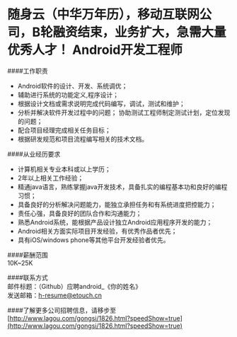 随身云（中华万年历），移动互联网公司，B轮融资结束，业务扩大，急需大量优秀人才！
Android开发工程师
==========  
####工作职责  
- Android软件的设计、开发、系统调优；
- 辅助进行系统的功能定义,程序设计； 
- 根据设计文档或需求说明完成代码编写，调试，测试和维护； 
- 分析并解决软件开发过程中的问题； 协助测试工程师制定测试计划，定位发现的问题； 
- 配合项目经理完成相关任务目标；
- 根据研发规范和项目流程编写相关的技术文档。 
  
####从业经历要求  
- 计算机相关专业本科或以上学历；
- 2年以上相关工作经验；
- 精通java语言，熟练掌握java开发技术，具备扎实的编程基本功和良好的编程习惯；
- 具备良好的分析解决问题能力，能独立承担任务和有系统进度把控能力；
- 责任心强，具备良好的团队合作和沟通能力；
- 熟悉Android系统，能根据产品设计独立Android应用程序开发的能力；
- Android相关方面实际项目开发经验，有优秀作品者优先；
- 具有iOS/windows phone等其他平台开发经验者优先。  
  
####薪酬范围  
10K~25K  
  
####联系方式  
邮件标题：（Github）应聘android_《你的姓名》  
发送邮箱：[h-resume@etouch.cn](mailto:h-resume@etouch.cn)  

####了解更多公司招聘信息，请移步至
[http://www.lagou.com/gongsi/1826.html?speedShow=true](http://www.lagou.com/gongsi/1826.html?speedShow=true)
